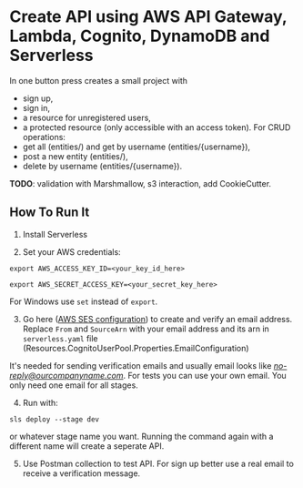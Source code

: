 # Create API using AWS API Gateway, Lambda, Cognito, DynamoDB and Serverless

In one button press creates a small project with 
 - sign up, 
 - sign in, 
 - a resource for unregistered users, 
 - a protected resource (only accessible with an access token).
For CRUD operations:
 - get all (entities/) and get by username (entities/{username}),
 - post a new entity (entities/),
 - delete by username (entities/{username}).

**TODO**: validation with Marshmallow, s3 interaction, add CookieCutter.

## How To Run It

1. Install Serverless

2. Set your AWS credentials:

```export AWS_ACCESS_KEY_ID=<your_key_id_here>```

```export AWS_SECRET_ACCESS_KEY=<your_secret_key_here>```

For Windows use `set` instead of `export`.

3. Go here ([AWS SES configuration](https://eu-west-1.console.aws.amazon.com/ses/home?region=eu-west-1#verified-senders-email:)) to create and verify an email address.
Replace `From` and `SourceArn` with your email address and its arn in `serverless.yaml` file (Resources.CognitoUserPool.Properties.EmailConfiguration)

It's needed for sending verification emails and usually email looks like *no-reply@ourcompanyname.com*.
For tests you can use your own email.
You only need one email for all stages. 

4. Run with:

```sls deploy --stage dev```

or whatever stage name you want.
Running the command again with a different name will create a seperate API.

5. Use Postman collection to test API.
For sign up better use a real email to receive a verification message.
